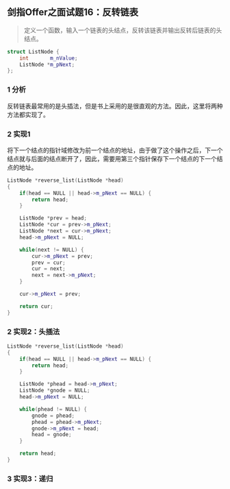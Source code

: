 ## 剑指Offer之面试题16：反转链表

> 定义一个函数，输入一个链表的头结点，反转该链表并输出反转后链表的头结点。

``` C++
struct ListNode {
	int       m_nValue;
	ListNode *m_pNext;
};
```

### 1 分析

反转链表最常用的是头插法，但是书上采用的是很直观的方法。因此，这里将两种方法都实现了。

### 2 实现1

将下一个结点的指针域修改为前一个结点的地址，由于做了这个操作之后，下一个结点就与后面的结点断开了，因此，需要用第三个指针保存下一个结点的下一个结点的地址。

``` C++
ListNode *reverse_list(ListNode *head)
{
	if(head == NULL || head->m_pNext == NULL) {
		return head;
	}

	ListNode *prev = head;
	ListNode *cur = prev->m_pNext;
	ListNode *next = cur->m_pNext;
	head->m_pNext = NULL;

	while(next != NULL) {
		cur->m_pNext = prev;
		prev = cur;
		cur = next;
		next = next->m_pNext;
	}

	cur->m_pNext = prev;

	return cur;
}
```

### 2 实现2：头插法

``` C++
ListNode *reverse_list(ListNode *head)
{
	if(head == NULL || head->m_pNext == NULL) {
		return head;
	}

	ListNode *phead = head->m_pNext;
	ListNode *gnode = NULL;
	head->m_pNext = NULL;

	while(phead != NULL) {
		gnode = phead;
		phead = phead->m_pNext;
		gnode->m_pNext = head;
		head = gnode;
	}

	return head;
}
```

### 3 实现3：递归


